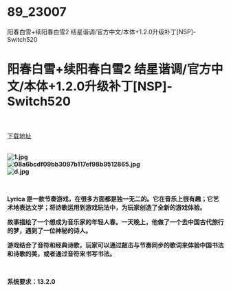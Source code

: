 # 89_23007
阳春白雪+续阳春白雪2 结星谐调/官方中文/本体+1.2.0升级补丁[NSP]-Switch520
# 阳春白雪+续阳春白雪2 结星谐调/官方中文/本体+1.2.0升级补丁[NSP]-Switch520
 <br/></br>
[下载地址](https://www.switch520.cc/article/23007 "下载地址")
<br/></br>

<p><strong><img title="1.jpg" src="https://www.switch520.cc/muke_img/2021_10_07_ade2b62e5f88c.jpg" alt="1.jpg"></strong><br>
<strong><img title="08a6bcdf09bb3097b117ef98b9512865.jpg" src="https://www.switch520.cc/muke_img/2021_10_07_f838a4f8ff245.jpg" alt="08a6bcdf09bb3097b117ef98b9512865.jpg"></strong><br>
<strong><img title="d.jpg" src="https://www.switch520.cc/muke_img/2021_10_07_00f9ddc5dfadb.jpg" alt="d.jpg">&nbsp;</strong></p>
<p>&nbsp;</p>
<p><strong>Lyrica 是一款节奏游戏，在很多方面都是独一无二的。它在音乐上很有趣；它艺术地表达文学；将诗歌运用到游戏玩法中，为玩家创造了全新的游戏体验。</strong></p>
<p><strong>故事描绘了一个想成为音乐家的年轻人春。一天晚上，他做了一个去中国古代旅行的梦，遇到了一位神秘的诗人。</strong></p>
<p><strong>游戏结合了音符和经典诗歌，玩家可以通过敲击与节奏同步的歌词来体验中国书法和诗歌的美，或者通过音符来书写书法。</strong></p>
<p>&nbsp;</p>
<p><strong>系统要求：13.2.0</strong></p>
